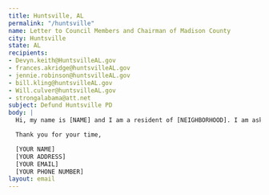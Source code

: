 ```yaml
---
title: Huntsville, AL
permalink: "/huntsville"
name: Letter to Council Members and Chairman of Madison County
city: Huntsville
state: AL
recipients:
- Devyn.keith@HuntsvilleAL.gov
- frances.akridge@huntsvilleAL.gov
- jennie.robinson@huntsvilleAL.gov
- bill.kling@huntsvilleAL.gov
- Will.culver@huntsvilleAL.gov
- strongalabama@att.net
subject: Defund Huntsville PD
body: |
  Hi, my name is [NAME] and I am a resident of [NEIGHBORHOOD]. I am asking to redirect money away from the Huntsville PD and into the following social services: [LIST - Community Development, COVID Relief, Education, Parks & Recreation]. I request that an emergency meeting be called before the fiscal year goes into effect in order to deny the mayor's proposed budget and reallocate these funds to resources from which the citizens can benefit.

  Thank you for your time,

  [YOUR NAME]
  [YOUR ADDRESS]
  [YOUR EMAIL]
  [YOUR PHONE NUMBER]
layout: email
---
```


